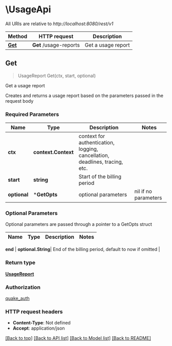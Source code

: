 # \UsageApi

All URIs are relative to *http://localhost:8080/rest/v1*

Method | HTTP request | Description
------------- | ------------- | -------------
[**Get**](UsageApi.md#Get) | **Get** /usage-reports | Get a usage report



## Get

> UsageReport Get(ctx, start, optional)

Get a usage report

Creates and returns a usage report based on the parameters passed in the request body 

### Required Parameters


Name | Type | Description  | Notes
------------- | ------------- | ------------- | -------------
**ctx** | **context.Context** | context for authentication, logging, cancellation, deadlines, tracing, etc.
**start** | **string**| Start of the billing period | 
 **optional** | ***GetOpts** | optional parameters | nil if no parameters

### Optional Parameters

Optional parameters are passed through a pointer to a GetOpts struct


Name | Type | Description  | Notes
------------- | ------------- | ------------- | -------------

 **end** | **optional.String**| End of the billing period, default to now if omitted | 

### Return type

[**UsageReport**](UsageReport.md)

### Authorization

[quake_auth](../README.md#quake_auth)

### HTTP request headers

- **Content-Type**: Not defined
- **Accept**: application/json

[[Back to top]](#) [[Back to API list]](../README.md#documentation-for-api-endpoints)
[[Back to Model list]](../README.md#documentation-for-models)
[[Back to README]](../README.md)


